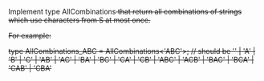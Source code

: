 Implement type AllCombinations<S> that return all combinations of strings which use characters from S at most once.

For example:

type AllCombinations_ABC = AllCombinations<'ABC'>;
// should be '' | 'A' | 'B' | 'C' | 'AB' | 'AC' | 'BA' | 'BC' | 'CA' | 'CB' |
'ABC' | 'ACB' | 'BAC' | 'BCA' | 'CAB' | 'CBA'